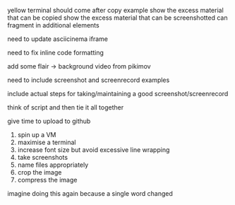 yellow terminal should come after copy example
  show the excess material that can be copied
  show the excess material that can be screenshotted
  can fragment in additional elements

need to update asciicinema iframe

need to fix inline code formatting

add some flair -> background video from pikimov

need to include screenshot and screenrecord examples

include actual steps for taking/maintaining a good screenshot/screenrecord

think of script and then tie it all together

give time to upload to github


1. spin up a VM
2. maximise a terminal
3. increase font size but avoid excessive line wrapping
4. take screenshots
5. name files appropriately
6. crop the image
7. compress the image

imagine doing this again because a single word changed
